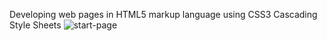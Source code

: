 Developing web pages in HTML5 markup language using CSS3 Cascading Style Sheets
![start-page](https://github.com/serg-kyrios/Bouncy/assets/121867142/feb04424-1853-45ca-bc66-87cf62cadb19)


